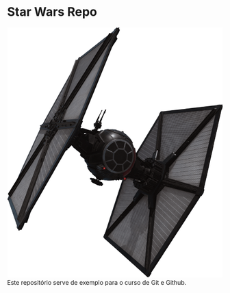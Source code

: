 # Star Wars Repo

![TIE Fighter](tiefighter.png)
Este repositório serve de exemplo para o curso de Git e Github.

